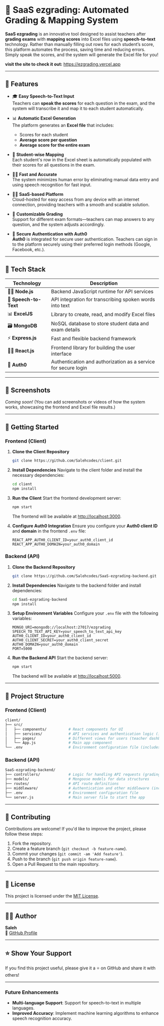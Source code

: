 
# 🎤 **SaaS ezgrading**: Automated Grading & Mapping System

**SaaS ezgrading** is an innovative tool designed to assist teachers after **grading exams** with **mapping scores** into Excel files using **speech-to-text** technology. Rather than manually filling out rows for each student’s score, this platform automates the process, saving time and reducing errors. Simply speak the scores, and the system will generate the Excel file for you!

**visit the site to check it out:** https://ezgrading.vercel.app

---

## 🚀 Features

- 🎓 **Easy Speech-to-Text Input**  
  Teachers can **speak the scores** for each question in the exam, and the system will transcribe it and map it to each student automatically.

- 📊 **Automatic Excel Generation**  
  The platform generates an **Excel file** that includes:
  - Scores for each student
  - **Average score per question**
  - **Average score for the entire exam**

- 🔢 **Student-wise Mapping**  
  Each student's row in the Excel sheet is automatically populated with their scores for all questions in the exam.

- 🧑‍🏫 **Fast and Accurate**  
  The system minimizes human error by eliminating manual data entry and using speech recognition for fast input.

- 🧑‍💻 **SaaS-based Platform**  
  Cloud-hosted for easy access from any device with an internet connection, providing teachers with a smooth and scalable solution.

- 📝 **Customizable Grading**  
  Support for different exam formats—teachers can map answers to any question, and the system adjusts accordingly.

- 🔐 **Secure Authentication with Auth0**  
  **Auth0** is integrated for secure user authentication. Teachers can sign in to the platform securely using their preferred login methods (Google, Facebook, etc.).

---

## 🔧 Tech Stack

| Technology      | Description                                             |
|-----------------|---------------------------------------------------------|
| 🧑‍💻 **Node.js** | Backend JavaScript runtime for API services             |
| 🎤 **Speech-to-Text** | API integration for transcribing spoken words into text |
| 📊 **ExcelJS**    | Library to create, read, and modify Excel files         |
| 🗃️ **MongoDB**    | NoSQL database to store student data and exam details   |
| ⚡ **Express.js**  | Fast and flexible backend framework                     |
| 🧑‍💻 **React.js** | Frontend library for building the user interface        |
| 🔐 **Auth0**       | Authentication and authorization as a service for secure login |

---

## 📸 Screenshots

_Coming soon!_ (You can add screenshots or videos of how the system works, showcasing the frontend and Excel file results.)

---

## 🚀 Getting Started

### Frontend (Client)

1. **Clone the Client Repository**
   ```bash
   git clone https://github.com/Salehcodes/client.git
   ```

2. **Install Dependencies**
   Navigate to the client folder and install the necessary dependencies:
   ```bash
   cd client
   npm install
   ```

3. **Run the Client**
   Start the frontend development server:
   ```bash
   npm start
   ```
   The frontend will be available at [http://localhost:3000](http://localhost:3000).

4. **Configure Auth0 Integration**
   Ensure you configure your **Auth0 client ID** and **domain** in the frontend `.env` file:
   ```env
   REACT_APP_AUTH0_CLIENT_ID=your_auth0_client_id
   REACT_APP_AUTH0_DOMAIN=your_auth0_domain
   ```

### Backend (API)

1. **Clone the Backend Repository**
   ```bash
   git clone https://github.com/Salehcodes/SaaS-ezgrading-backend.git
   ```

2. **Install Dependencies**
   Navigate to the backend folder and install dependencies:
   ```bash
   cd SaaS-ezgrading-backend
   npm install
   ```

3. **Setup Environment Variables**
   Configure your `.env` file with the following variables:
   ```env
   MONGO_URI=mongodb://localhost:27017/ezgrading
   SPEECH_TO_TEXT_API_KEY=your_speech_to_text_api_key
   AUTH0_CLIENT_ID=your_auth0_client_id
   AUTH0_CLIENT_SECRET=your_auth0_client_secret
   AUTH0_DOMAIN=your_auth0_domain
   PORT=5000
   ```

4. **Run the Backend API**
   Start the backend server:
   ```bash
   npm start
   ```
   The backend will be available at [http://localhost:5000](http://localhost:5000).

---

## 📁 Project Structure

### Frontend (Client)

```bash
client/
├── src/
│   ├── components/          # React components for UI
│   ├── services/            # API services and authentication logic (including Auth0 integration)
│   ├── pages/               # Different views for users (teacher dashboard, etc.)
│   └── App.js               # Main app component
└── .env                     # Environment configuration file (includes Auth0 settings)
```

### Backend (API)

```bash
SaaS-ezgrading-backend/
├── controllers/             # Logic for handling API requests (grading, speech to text)
├── models/                  # Mongoose models for data structures
├── routes/                  # API route definitions
├── middleware/              # Authentication and other middleware (including Auth0 validation)
├── .env                     # Environment configuration file
└── server.js                # Main server file to start the app
```

---

## 🤝 Contributing

Contributions are welcome! If you'd like to improve the project, please follow these steps:

1. Fork the repository.
2. Create a feature branch (`git checkout -b feature-name`).
3. Commit your changes (`git commit -am 'Add feature'`).
4. Push to the branch (`git push origin feature-name`).
5. Open a Pull Request to the main repository.

---

## 📄 License

This project is licensed under the [MIT License](LICENSE).

---

## 🙋‍♂️ Author

**Saleh**  
🔗 [GitHub Profile](https://github.com/Salehcodes)

---

## ⭐ Show Your Support

If you find this project useful, please give it a ⭐️ on GitHub and share it with others!

---

### Future Enhancements

- **Multi-language Support**: Support for speech-to-text in multiple languages.
- **Improved Accuracy**: Implement machine learning algorithms to enhance speech recognition accuracy.

